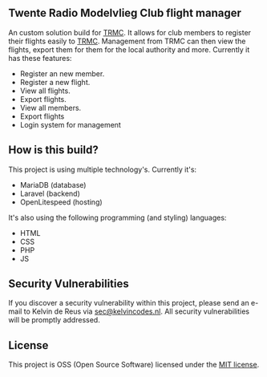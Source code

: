 ## Twente Radio Modelvlieg Club flight manager

An custom solution build for [TRMC](https://trmc.nl). It allows for club members to register their flights easily to [TRMC](https://trmc.nl). Management from TRMC can then view the flights, export them for them for the local authority and more. Currently it has these features:

- Register an new member.
- Register a new flight.
- View all flights.
- Export flights.
- View all members.
- Export flights
- Login system for management

## How is this build?

This project is using multiple technology's. Currently it's:
- MariaDB (database)
- Laravel (backend)
- OpenLitespeed (hosting)

It's also using the following programming (and styling) languages:
- HTML
- CSS
- PHP
- JS

## Security Vulnerabilities

If you discover a security vulnerability within this project, please send an e-mail to Kelvin de Reus via [sec@kelvincodes.nl](mailto:sec@kelvincodes.nl). All security vulnerabilities will be promptly addressed.

## License
This project is OSS (Open Source Software) licensed under the [MIT license](https://opensource.org/licenses/MIT).
